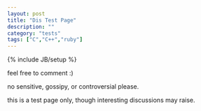 ```yaml
---
layout: post
title: "Dis Test Page"
description: ""
category: "tests"
tags: ["C","C++","ruby"]
---
```

{% include JB/setup %}

feel free to comment :)

no sensitive, gossipy, or controversial please.

this is a test page only, though interesting discussions may raise.
